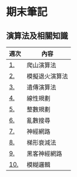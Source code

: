 # 期末筆記
## 演算法及相關知識

週次 | 內容
---- | ----
[1.](https://github.com/chenimim/ai110b/blob/master/%E6%9C%9F%E6%9C%AB%20%E7%88%AC%E5%B1%B1%E6%BC%94%E7%AE%97%E6%B3%95.md) |  爬山演算法<br>
[2.](https://github.com/chenimim/ai110b/blob/master/%E6%9C%9F%E6%9C%AB%20%E6%A8%A1%E6%93%AC%E9%80%80%E7%81%AB%E6%BC%94%E7%AE%97%E6%B3%95.md) |  模擬退火演算法<br>
[3.](https://github.com/chenimim/ai110b/blob/master/%E6%9C%9F%E6%9C%AB%20%E9%81%BA%E5%82%B3%E6%BC%94%E7%AE%97%E6%B3%95.md) |  遺傳演算法<br>
[4.](https://github.com/chenimim/ai110b/blob/master/%E6%9C%9F%E6%9C%AB%20%E7%B7%9A%E6%80%A7%E8%A6%8F%E5%8A%83.md) |  線性規劃<br>
[5.](https://github.com/chenimim/ai110b/blob/master/%E6%9C%9F%E6%9C%AB%20%E6%95%B4%E6%95%B8%E8%A6%8F%E5%8A%83.md) |  整數規劃<br>
[6.](https://github.com/chenimim/ai110b/blob/master/%E6%9C%9F%E6%9C%AB%20%E4%BA%82%E6%95%B8%E6%90%9C%E5%B0%8B.md) |  亂數搜尋<br>
[7.]() |  神經網路<br>
[8.]() |  梯形衰減法<br>
[9.]() |  黑客神經網路<br>
[10.]() |  模糊邏輯<br>
